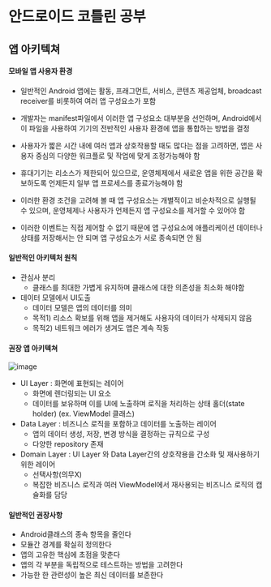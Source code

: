 안드로이드 코틀린 공부
=====================

## 앱 아키텍쳐

#### 모바일 앱 사용자 환경
- 일반적인 Android 앱에는 활동, 프래그먼트, 서비스, 콘텐츠 제공업체, broadcast receiver를 비롯하여 여러 앱 구성요소가 포함
- 개발자는 manifest파일에서 이러한 앱 구성요소 대부분을 선언하며, Android에서 이 파일을 사용하여 기기의 전반적인 사용자 환경에 앱을 통합하는 방법을 결정
- 사용자가 짧은 시간 내에 여러 앱과 상호작용할 때도 많다는 점을 고려하면, 앱은 사용자 중심의 다양한 워크플로 및 작업에 맞게 조정가능해야 함

- 휴대기기는 리소스가 제한되어 있으므로, 운영체제에서 새로운 앱을 위한 공간을 확보하도록 언제든지 일부 앱 프로세스를 종료가능해야 함

- 이러한 환경 조건을 고려해 볼 때 앱 구성요소는 개별적이고 비순차적으로 실행될 수 있으며, 운영체제나 사용자가 언제든지 앱 구성요소를 제거할 수 있어야 함
- 이러한 이벤트는 직접 제어할 수 없기 때문에 앱 구성요소에 애플리케이션 데이터나 상태를 저장해서는 안 되며 앱 구성요소가 서로 종속되면 안 됨

#### 일반적인 아키텍처 원칙
- 관심사 분리 
  + 클래스를 최대한 가볍게 유지하며 클래스에 대한 의존성을 최소화 해야함
- 데이터 모델에서 UI도출
  + 데이터 모델은 앱의 데이터를 의미
  + 목적1) 리소스 확보를 위해 앱을 제거해도 사용자의 데이터가 삭제되지 않음
  + 목적2) 네트워크 에러가 생겨도 앱은 계속 작동

#### 권장 앱 아키텍쳐
![image](https://user-images.githubusercontent.com/83804417/155471966-75136904-0793-480c-9f6f-5c25916404e7.png)
- UI Layer : 화면에 표현되는 레이어
  + 화면에 렌더링되는 UI 요소
  + 데이터를 보유하며 이를 UI에 노출하며 로직을 처리하는 상태 홀더(state holder) (ex. ViewModel 클래스)
- Data Layer : 비즈니스 로직을 포함하고 데이터를 노출하는 레이어
  + 앱의 데이터 생성, 저장, 변경 방식을 결정하는 규칙으로 구성
  + 다양한 repository 존재
- Domain Layer : UI Layer 와 Data Layer간의 상호작용을 간소화 및 재사용하기 위한 레이어
  + 선택사항(의무X)
  + 복잡한 비즈니스 로직과 여러 ViewModel에서 재사용되는 비즈니스 로직의 캡슐화를 담당

#### 일반적인 권장사항
- Android클래스의 종속 항목을 줄인다
- 모듈간 경계를 확실히 정의한다
- 앱의 고유한 핵심에 초점을 맞춘다
- 앱의 각 부분을 독립적으로 테스트하는 방법을 고려한다
- 가능한 한 관련성이 높은 최신 데이터를 보존한다

